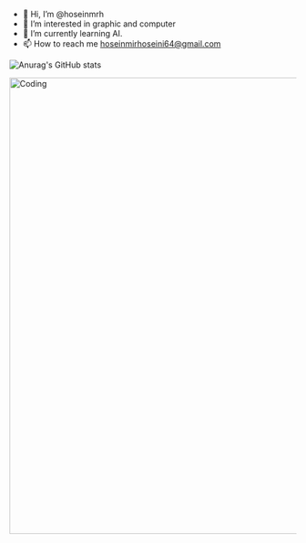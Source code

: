 


- 👋 Hi, I’m @hoseinmrh
- 👀 I’m interested in graphic and computer
- 🌱 I’m currently learning AI.
- 📫 How to reach me hoseinmirhoseini64@gmail.com

<!---
hoseinmrh/hoseinmrh is a ✨ special ✨ repository because its `README.md` (this file) appears on your GitHub profile.
You can click the Preview link to take a look at your changes.
--->

![Anurag's GitHub stats](https://github-readme-stats.vercel.app/api?username=hoseinmrh&show_icons=true&theme=dracula)

<img align="right" alt="Coding" width="800" src="https://media.giphy.com/media/jOpLbiGmHR9S0/giphy.gif">
